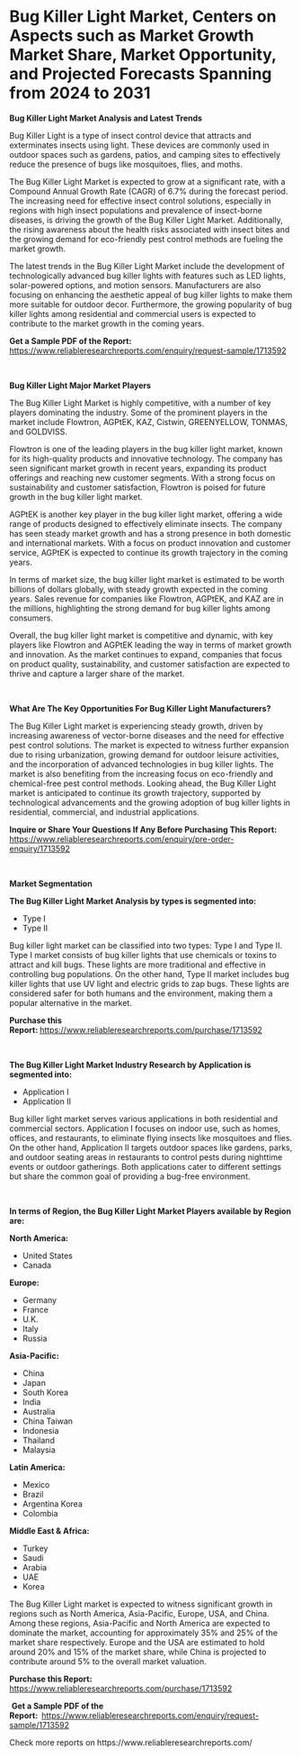 <p><h1>Bug Killer Light Market, Centers on Aspects such as Market Growth Market Share, Market Opportunity, and Projected Forecasts Spanning from 2024 to 2031</h1></p><p><strong>Bug Killer Light Market Analysis and Latest Trends</strong></p>
<p><p>Bug Killer Light is a type of insect control device that attracts and exterminates insects using light. These devices are commonly used in outdoor spaces such as gardens, patios, and camping sites to effectively reduce the presence of bugs like mosquitoes, flies, and moths.</p><p>The Bug Killer Light Market is expected to grow at a significant rate, with a Compound Annual Growth Rate (CAGR) of 6.7% during the forecast period. The increasing need for effective insect control solutions, especially in regions with high insect populations and prevalence of insect-borne diseases, is driving the growth of the Bug Killer Light Market. Additionally, the rising awareness about the health risks associated with insect bites and the growing demand for eco-friendly pest control methods are fueling the market growth.</p><p>The latest trends in the Bug Killer Light Market include the development of technologically advanced bug killer lights with features such as LED lights, solar-powered options, and motion sensors. Manufacturers are also focusing on enhancing the aesthetic appeal of bug killer lights to make them more suitable for outdoor decor. Furthermore, the growing popularity of bug killer lights among residential and commercial users is expected to contribute to the market growth in the coming years.</p></p>
<p><strong>Get a Sample PDF of the Report:&nbsp;</strong> <a href="https://www.reliableresearchreports.com/enquiry/request-sample/1713592">https://www.reliableresearchreports.com/enquiry/request-sample/1713592</a></p>
<p>&nbsp;</p>
<p><strong>Bug Killer Light Major Market Players</strong></p>
<p><p>The Bug Killer Light Market is highly competitive, with a number of key players dominating the industry. Some of the prominent players in the market include Flowtron, AGPtEK, KAZ, Cistwin, GREENYELLOW, TONMAS, and GOLDVISS.</p><p>Flowtron is one of the leading players in the bug killer light market, known for its high-quality products and innovative technology. The company has seen significant market growth in recent years, expanding its product offerings and reaching new customer segments. With a strong focus on sustainability and customer satisfaction, Flowtron is poised for future growth in the bug killer light market.</p><p>AGPtEK is another key player in the bug killer light market, offering a wide range of products designed to effectively eliminate insects. The company has seen steady market growth and has a strong presence in both domestic and international markets. With a focus on product innovation and customer service, AGPtEK is expected to continue its growth trajectory in the coming years.</p><p>In terms of market size, the bug killer light market is estimated to be worth billions of dollars globally, with steady growth expected in the coming years. Sales revenue for companies like Flowtron, AGPtEK, and KAZ are in the millions, highlighting the strong demand for bug killer lights among consumers.</p><p>Overall, the bug killer light market is competitive and dynamic, with key players like Flowtron and AGPtEK leading the way in terms of market growth and innovation. As the market continues to expand, companies that focus on product quality, sustainability, and customer satisfaction are expected to thrive and capture a larger share of the market.</p></p>
<p>&nbsp;</p>
<p><strong>What Are The Key Opportunities For Bug Killer Light Manufacturers?</strong></p>
<p><p>The Bug Killer Light market is experiencing steady growth, driven by increasing awareness of vector-borne diseases and the need for effective pest control solutions. The market is expected to witness further expansion due to rising urbanization, growing demand for outdoor leisure activities, and the incorporation of advanced technologies in bug killer lights. The market is also benefiting from the increasing focus on eco-friendly and chemical-free pest control methods. Looking ahead, the Bug Killer Light market is anticipated to continue its growth trajectory, supported by technological advancements and the growing adoption of bug killer lights in residential, commercial, and industrial applications.</p></p>
<p><strong>Inquire or Share Your Questions If Any Before Purchasing This Report:</strong> <a href="https://www.reliableresearchreports.com/enquiry/pre-order-enquiry/1713592">https://www.reliableresearchreports.com/enquiry/pre-order-enquiry/1713592</a></p>
<p>&nbsp;</p>
<p><strong>Market Segmentation</strong></p>
<p><strong>The Bug Killer Light Market Analysis by types is segmented into:</strong></p>
<p><ul><li>Type I</li><li>Type II</li></ul></p>
<p><p>Bug killer light market can be classified into two types: Type I and Type II. Type I market consists of bug killer lights that use chemicals or toxins to attract and kill bugs. These lights are more traditional and effective in controlling bug populations. On the other hand, Type II market includes bug killer lights that use UV light and electric grids to zap bugs. These lights are considered safer for both humans and the environment, making them a popular alternative in the market.</p></p>
<p><strong>Purchase this Report:&nbsp;</strong><a href="https://www.reliableresearchreports.com/purchase/1713592">https://www.reliableresearchreports.com/purchase/1713592</a></p>
<p>&nbsp;</p>
<p><strong>The Bug Killer Light Market Industry Research by Application is segmented into:</strong></p>
<p><ul><li>Application I</li><li>Application II</li></ul></p>
<p><p>Bug killer light market serves various applications in both residential and commercial sectors. Application I focuses on indoor use, such as homes, offices, and restaurants, to eliminate flying insects like mosquitoes and flies. On the other hand, Application II targets outdoor spaces like gardens, parks, and outdoor seating areas in restaurants to control pests during nighttime events or outdoor gatherings. Both applications cater to different settings but share the common goal of providing a bug-free environment.</p></p>
<p>&nbsp;</p>
<p><strong>In terms of Region, the Bug Killer Light Market Players available by Region are:</strong></p>
<p>
    <p> <strong> North America: </strong>
        <ul>
            <li>United States</li>
            <li>Canada</li>
        </ul>
        </p> 
    <p> <strong> Europe: </strong>
        <ul>
            <li>Germany</li>
            <li>France</li>
            <li>U.K.</li>
            <li>Italy</li>
            <li>Russia</li>
        </ul>
        </p> 
    <p> <strong> Asia-Pacific: </strong>
        <ul>
            <li>China</li>
            <li>Japan</li>
            <li>South Korea</li>
            <li>India</li>
            <li>Australia</li>
            <li>China Taiwan</li>
            <li>Indonesia</li>
            <li>Thailand</li>
            <li>Malaysia</li>
        </ul>
        </p> 
    <p> <strong> Latin America: </strong>
        <ul>
            <li>Mexico</li>
            <li>Brazil</li>
            <li>Argentina Korea</li>
            <li>Colombia</li>
        </ul>
        </p> 
    <p> <strong> Middle East & Africa: </strong>
        <ul>
            <li>Turkey</li>
            <li>Saudi</li>
            <li>Arabia</li>
            <li>UAE</li>
            <li>Korea</li>
        </ul>
    </p>
    </p>
<p><p>The Bug Killer Light market is expected to witness significant growth in regions such as North America, Asia-Pacific, Europe, USA, and China. Among these regions, Asia-Pacific and North America are expected to dominate the market, accounting for approximately 35% and 25% of the market share respectively. Europe and the USA are estimated to hold around 20% and 15% of the market share, while China is projected to contribute around 5% to the overall market valuation.</p></p>
<p><strong>Purchase this Report: </strong><a href="https://www.reliableresearchreports.com/purchase/1713592">https://www.reliableresearchreports.com/purchase/1713592</a></p>
<p>&nbsp;<strong>Get a Sample PDF of the Report:&nbsp;&nbsp;</strong><a href="https://www.reliableresearchreports.com/enquiry/request-sample/1713592">https://www.reliableresearchreports.com/enquiry/request-sample/1713592</a></p>
<p><strong></strong></p>
<p>Check more reports on https://www.reliableresearchreports.com/</p>